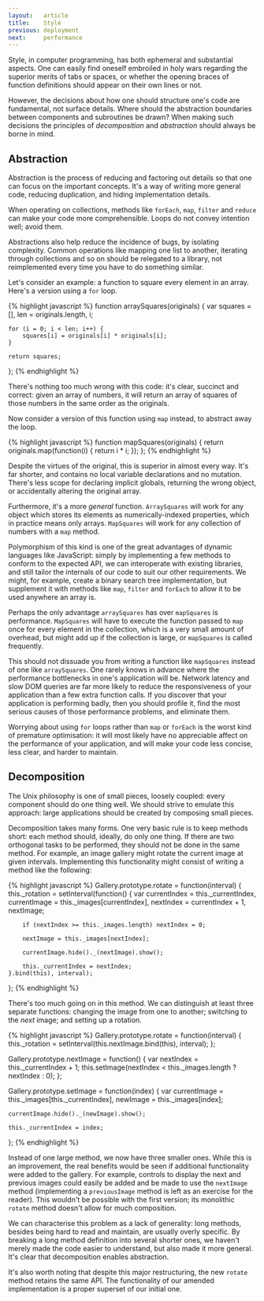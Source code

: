 ```yaml
---
layout:   article
title:    Style
previous: deployment
next:     performance
---
```



Style, in computer programming, has both ephemeral and substantial aspects. One
can easily find oneself embroiled in holy wars regarding the superior merits of
tabs or spaces, or whether the opening braces of function definitions should
appear on their own lines or not.

However, the decisions about how one should structure one's code are
fundamental, not surface details. Where should the abstraction boundaries
between components and subroutines be drawn? When making such decisions the
principles of _decomposition_ and _abstraction_ should always be borne in mind.


Abstraction
-----------

Abstraction is the process of reducing and factoring out details so that one
can focus on the important concepts. It's a way of writing more general code,
reducing duplication, and hiding implementation details.

When operating on collections, methods like `forEach`, `map`, `filter` and
`reduce` can make your code more comprehensible. Loops do not convey intention
well; avoid them.

Abstractions also help reduce the incidence of bugs, by isolating complexity.
Common operations like mapping one list to another, iterating through
collections and so on should be relegated to a library, not reimplemented
every time you have to do something similar.

Let's consider an example: a function to square every element in an array.
Here's a version using a `for` loop.

{% highlight javascript %}
function arraySquares(originals) {
    var squares = [], len = originals.length, i;
    
    for (i = 0; i < len; i++) {
        squares[i] = originals[i] * originals[i];
    }
    
    return squares;
};
{% endhighlight %}

There's nothing too much wrong with this code: it's clear, succinct and
correct: given an array of numbers, it will return an array of squares of those
numbers in the same order as the originals.

Now consider a version of this function using `map` instead, to abstract away
the loop.

{% highlight javascript %}
function mapSquares(originals) {
    return originals.map(function(i) { return i * i; });
};
{% endhighlight %}

Despite the virtues of the original, this is superior in almost every way. It's
far shorter, and contains no local variable declarations and no mutation.
There's less scope for declaring implicit globals, returning the wrong object,
or accidentally altering the original array.

Furthermore, it's a more _general_ function. `ArraySquares` will work for any
object which stores its elements as numerically-indexed properties, which in
practice means only arrays. `MapSquares` will work for any collection of
numbers with a `map` method.

Polymorphism of this kind is one of the great advantages of dynamic languages
like JavaScript: simply by implementing a few methods to conform to the
expected API, we can interoperate with existing libraries, and still tailor the
internals of our code to suit our other requirements. We might, for example,
create a binary search tree implementation, but supplement it with methods like
`map`, `filter` and `forEach` to allow it to be used anywhere an array is.

Perhaps the only advantage `arraySquares` has over `mapSquares` is performance.
`MapSquares` will have to execute the function passed to `map` once for every
element in the collection, which is a very small amount of overhead, but might
add up if the collection is large, or `mapSquares` is called frequently.

This should not dissuade you from writing a function like `mapSquares` instead
of one like `arraySquares`. One rarely knows in advance where the performance
bottlenecks in one's application will be. Network latency and slow DOM queries
are far more likely to reduce the responsiveness of your application than a few
extra function calls. If you discover that your application is performing
badly, then you should profile it, find the most serious causes of those
performance problems, and eliminate them.

Worrying about using `for` loops rather than `map` or `forEach` is the worst
kind of premature optimisation: it will most likely have no appreciable affect
on the performance of your application, and will make your code less concise,
less clear, and harder to maintain.


Decomposition
-------------

The Unix philosophy is one of small pieces, loosely coupled: every component
should do one thing well. We should strive to emulate this approach: large
applications should be created by composing small pieces.

Decomposition takes many forms. One very basic rule is to keep methods short:
each method should, ideally, do only one thing. If there are two orthogonal
tasks to be performed, they should not be done in the same method. For example,
an image gallery might rotate the current image at given intervals.
Implementing this functionality might consist of writing a method like the
following:

{% highlight javascript %}
Gallery.prototype.rotate = function(interval) {
    this._rotation = setInterval(function() {
        var currentIndex = this._currentIndex,
            currentImage = this._images[currentIndex],
            nextIndex    = currentIndex + 1,
            nextImage;
        
        if (nextIndex >= this._images.length) nextIndex = 0;
        
        nextImage = this._images[nextIndex];
        
        currentImage.hide()._(nextImage).show();
        
        this._currentIndex = nextIndex;
    }.bind(this), interval);
};
{% endhighlight %}

There's too much going on in this method. We can distinguish at least three
separate functions: changing the image from one to another; switching to the
_next_ image; and setting up a rotation.

{% highlight javascript %}
Gallery.prototype.rotate = function(interval) {
    this._rotation = setInterval(this.nextImage.bind(this), interval);
};

Gallery.prototype.nextImage = function() {
    var nextIndex = this._currentIndex + 1;
    this.setImage(nextIndex < this._images.length ? nextIndex : 0);
};

Gallery.prototype.setImage = function(index) {
    var currentImage = this._images[this._currentIndex],
        newImage     = this._images[index];
    
    currentImage.hide()._(newImage).show();
    
    this._currentIndex = index;
};
{% endhighlight %}

Instead of one large method, we now have three smaller ones. While this is an
improvement, the real benefits would be seen if additional functionality were
added to the gallery. For example, controls to display the next and previous
images could easily be added and be made to use the `nextImage` method
(implementing a `previousImage` method is left as an exercise for the reader).
This wouldn't be possible with the first version; its monolithic `rotate`
method doesn't allow for much composition.

We can characterise this problem as a lack of generality: long methods, besides
being hard to read and maintain, are usually overly specific. By breaking a
long method definition into several shorter ones, we haven't merely made the
code easier to understand, but also made it more general. It's clear that
decomposition enables abstraction.

It's also worth noting that despite this major restructuring, the new `rotate`
method retains the same API. The functionality of our amended implementation is
a proper superset of our initial one.
